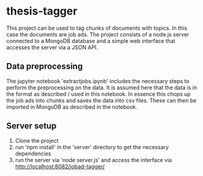 # thesis-tagger

This project can be used to tag chunks of documents with topics. In this case the documents are job ads. The project consists of a node.js server connected to a MongoDB database and a simple web interface that accesses the server via a JSON API.


## Data preprocessing

The jupyter notebook 'extractjobs.ipynb' includes the necessary steps to perform the preprocessing on the data. It is assumed here that the data is in the format as described / used in this notebook. In essence this chops up the job ads into chunks and saves the data into csv files. These can then be imported in MongoDB as described in the notebook.

## Server setup

1. Clone the project
2. run 'npm install' in the 'server' directory to get the necessary dependencies
3. run the server via 'node server.js' and access the interface via <http://localhost:8082/jobad-tagger/>
